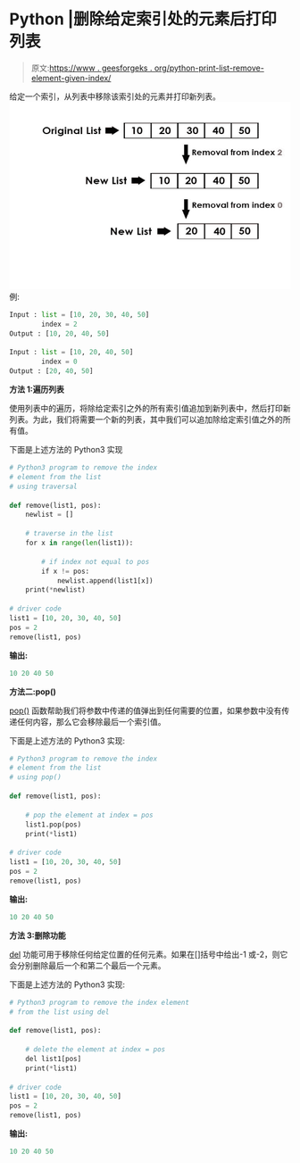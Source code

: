 # Python |删除给定索引处的元素后打印列表

> 原文:[https://www . geesforgeks . org/python-print-list-remove-element-given-index/](https://www.geeksforgeeks.org/python-print-list-removing-element-given-index/)

给定一个索引，从列表中移除该索引处的元素并打印新列表。
![](img/dd785135cb5771c53efce61917e346bb.png)
例:

```py
Input : list = [10, 20, 30, 40, 50] 
        index = 2
Output : [10, 20, 40, 50] 

Input : list = [10, 20, 40, 50] 
        index = 0 
Output : [20, 40, 50] 

```

**方法 1:遍历列表**

使用列表中的遍历，将除给定索引之外的所有索引值追加到新列表中，然后打印新列表。为此，我们将需要一个新的列表，其中我们可以追加除给定索引值之外的所有值。

下面是上述方法的 Python3 实现

```py
# Python3 program to remove the index 
# element from the list 
# using traversal 

def remove(list1, pos):
    newlist = []

    # traverse in the list
    for x in range(len(list1)):

        # if index not equal to pos
        if x != pos:
            newlist.append(list1[x]) 
    print(*newlist)  

# driver code
list1 = [10, 20, 30, 40, 50]
pos = 2
remove(list1, pos)
```

**输出:**

```py
10 20 40 50

```

**方法二:pop()**

[pop()](https://www.geeksforgeeks.org/list-methods-in-python-set-2-del-remove-sort-insert-pop-extend/) 函数帮助我们将参数中传递的值弹出到任何需要的位置，如果参数中没有传递任何内容，那么它会移除最后一个索引值。

下面是上述方法的 Python3 实现:

```py
# Python3 program to remove the index 
# element from the list 
# using pop()

def remove(list1, pos):

    # pop the element at index = pos
    list1.pop(pos) 
    print(*list1)

# driver code
list1 = [10, 20, 30, 40, 50]
pos = 2
remove(list1, pos)
```

**输出:**

```py
10 20 40 50

```

**方法 3:删除功能**

[del](https://www.google.com/url?q=https://www.geeksforgeeks.org/list-methods-in-python-set-2-del-remove-sort-insert-pop-extend/&sa=U&ved=0ahUKEwjUm6aPgaHYAhXIpI8KHdodDX8QFggEMAA&client=internal-uds-cse&cx=009682134359037907028:tj6eafkv_be&usg=AOvVaw2-UDkKMNKMJMyGMoxoEkjH) 功能可用于移除任何给定位置的任何元素。如果在[]括号中给出-1 或-2，则它会分别删除最后一个和第二个最后一个元素。

下面是上述方法的 Python3 实现:

```py
# Python3 program to remove the index element
# from the list using del

def remove(list1, pos):

    # delete the element at index = pos
    del list1[pos] 
    print(*list1)

# driver code
list1 = [10, 20, 30, 40, 50]
pos = 2
remove(list1, pos)
```

**输出:**

```py
10 20 40 50

```